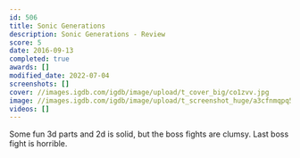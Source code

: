```yaml
---
id: 506
title: Sonic Generations
description: Sonic Generations - Review
score: 5
date: 2016-09-13
completed: true
awards: []
modified_date: 2022-07-04
screenshots: []
cover: //images.igdb.com/igdb/image/upload/t_cover_big/co1zvv.jpg
image: //images.igdb.com/igdb/image/upload/t_screenshot_huge/a3cfnmqpq5dxqxvakb7j.jpg
videos: []
---
```

Some fun 3d parts and 2d is solid, but the boss fights are clumsy. Last boss fight is horrible.